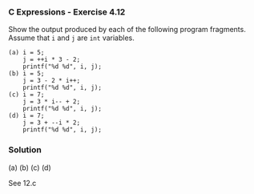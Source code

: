 ### C Expressions - Exercise 4.12

Show the output produced by each of the following program fragments. Assume that `i` and `j` are `int` variables.

```
(a) i = 5;
    j = ++i * 3 - 2;
    printf("%d %d", i, j);
(b) i = 5;
    j = 3 - 2 * i++;
    printf("%d %d", i, j);
(c) i = 7;
    j = 3 * i-- + 2;
    printf("%d %d", i, j);
(d) i = 7;
    j = 3 + --i * 2;
    printf("%d %d", i, j);
```

### Solution

(a) 
(b)
(c)
(d)

See 12.c